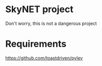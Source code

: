 # SkyNET project

Don't worry, this is not a dangerous project


# Requirements

https://github.com/toastdriven/pylev
